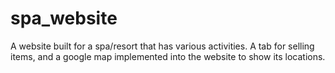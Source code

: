 # spa_website
A website built for a spa/resort that has various activities. A tab for selling items, and a google map implemented into the website to show its locations.
